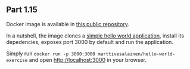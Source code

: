 ## Part 1.15

Docker image is available in [this public repository](https://hub.docker.com/r/marttivesalainen/hello-world-exercise).

In a nutshell, the image clones a [simple hello world application](https://github.com/marttivesalainen/node-hello-world), install its depedencies, exposes port 3000 by default and run the application.

Simply run `docker run -p 3000:3000 marttivesalainen/hello-world-exercise` and open [http://localhost:3000](http://localhost:3000) in your browser.

